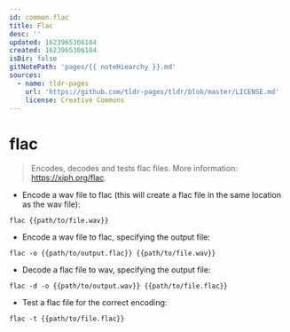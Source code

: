 ```yaml
---
id: common.flac
title: Flac
desc: ''
updated: 1623965306184
created: 1623965306184
isDir: false
gitNotePath: 'pages/{{ noteHiearchy }}.md'
sources:
  - name: tldr-pages
    url: 'https://github.com/tldr-pages/tldr/blob/master/LICENSE.md'
    license: Creative Commons
---
```

# flac

> Encodes, decodes and tests flac files.
> More information: <https://xiph.org/flac>.

- Encode a wav file to flac (this will create a flac file in the same location as the wav file):

`flac {{path/to/file.wav}}`

- Encode a wav file to flac, specifying the output file:

`flac -o {{path/to/output.flac}} {{path/to/file.wav}}`

- Decode a flac file to wav, specifying the output file:

`flac -d -o {{path/to/output.wav}} {{path/to/file.flac}}`

- Test a flac file for the correct encoding:

`flac -t {{path/to/file.flac}}`

